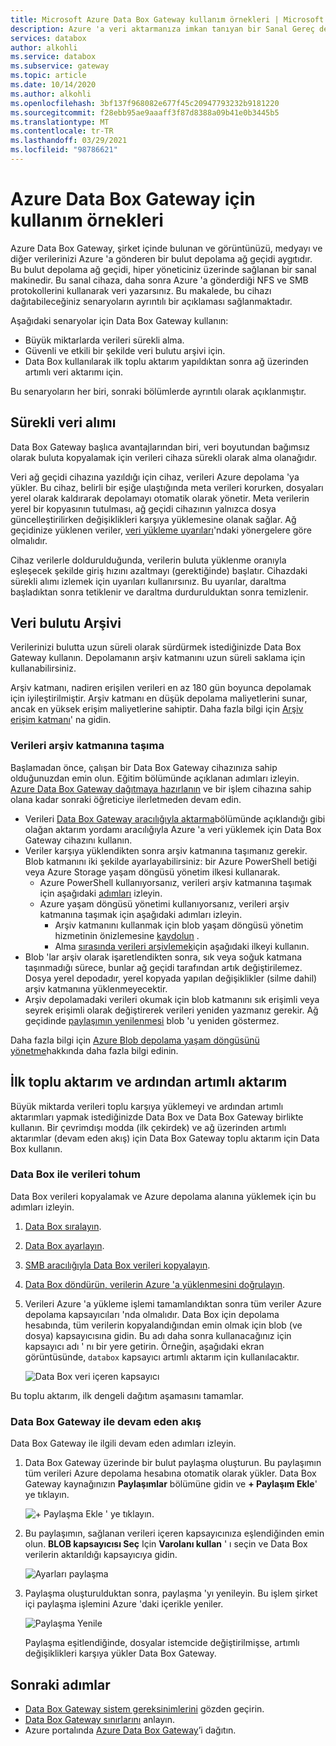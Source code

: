 ```yaml
---
title: Microsoft Azure Data Box Gateway kullanım örnekleri | Microsoft Docs
description: Azure 'a veri aktarmanıza imkan tanıyan bir Sanal Gereç depolama çözümü olan Azure Data Box Gateway için kullanım örneklerini açıklar.
services: databox
author: alkohli
ms.service: databox
ms.subservice: gateway
ms.topic: article
ms.date: 10/14/2020
ms.author: alkohli
ms.openlocfilehash: 3bf137f968082e677f45c20947793232b9181220
ms.sourcegitcommit: f28ebb95ae9aaaff3f87d8388a09b41e0b3445b5
ms.translationtype: MT
ms.contentlocale: tr-TR
ms.lasthandoff: 03/29/2021
ms.locfileid: "98786621"
---
```

# <a name="use-cases-for-azure-data-box-gateway"></a>Azure Data Box Gateway için kullanım örnekleri

Azure Data Box Gateway, şirket içinde bulunan ve görüntünüzü, medyayı ve diğer verilerinizi Azure 'a gönderen bir bulut depolama ağ geçidi aygıtıdır. Bu bulut depolama ağ geçidi, hiper yöneticiniz üzerinde sağlanan bir sanal makinedir. Bu sanal cihaza, daha sonra Azure 'a gönderdiği NFS ve SMB protokollerini kullanarak veri yazarsınız. Bu makalede, bu cihazı dağıtabileceğiniz senaryoların ayrıntılı bir açıklaması sağlanmaktadır.

Aşağıdaki senaryolar için Data Box Gateway kullanın:

- Büyük miktarlarda verileri sürekli alma.
- Güvenli ve etkili bir şekilde veri bulutu arşivi için.
- Data Box kullanılarak ilk toplu aktarım yapıldıktan sonra ağ üzerinden artımlı veri aktarımı için.

Bu senaryoların her biri, sonraki bölümlerde ayrıntılı olarak açıklanmıştır.


## <a name="continuous-data-ingestion"></a>Sürekli veri alımı

Data Box Gateway başlıca avantajlarından biri, veri boyutundan bağımsız olarak buluta kopyalamak için verileri cihaza sürekli olarak alma olanağıdır.

Veri ağ geçidi cihazına yazıldığı için cihaz, verileri Azure depolama 'ya yükler. Bu cihaz, belirli bir eşiğe ulaştığında meta verileri korurken, dosyaları yerel olarak kaldırarak depolamayı otomatik olarak yönetir. Meta verilerin yerel bir kopyasının tutulması, ağ geçidi cihazının yalnızca dosya güncelleştirilirken değişiklikleri karşıya yüklemesine olanak sağlar. Ağ geçidinize yüklenen veriler, [veri yükleme uyarıları](data-box-gateway-limits.md#data-upload-caveats)'ndaki yönergelere göre olmalıdır.

Cihaz verilerle doldurulduğunda, verilerin buluta yüklenme oranıyla eşleşecek şekilde giriş hızını azaltmayı (gerektiğinde) başlatır. Cihazdaki sürekli alımı izlemek için uyarıları kullanırsınız. Bu uyarılar, daraltma başladıktan sonra tetiklenir ve daraltma durdurulduktan sonra temizlenir.

## <a name="cloud-archival-of-data"></a>Veri bulutu Arşivi

Verilerinizi bulutta uzun süreli olarak sürdürmek istediğinizde Data Box Gateway kullanın. Depolamanın arşiv katmanını uzun süreli saklama için kullanabilirsiniz.

Arşiv katmanı, nadiren erişilen verileri en az 180 gün boyunca depolamak için iyileştirilmiştir. Arşiv katmanı en düşük depolama maliyetlerini sunar, ancak en yüksek erişim maliyetlerine sahiptir. Daha fazla bilgi için [Arşiv erişim katmanı](../storage/blobs/storage-blob-storage-tiers.md#archive-access-tier)' na gidin.

### <a name="move-data-to-the-archive-tier"></a>Verileri arşiv katmanına taşıma

Başlamadan önce, çalışan bir Data Box Gateway cihazınıza sahip olduğunuzdan emin olun. Eğitim bölümünde açıklanan adımları izleyin. [Azure Data Box Gateway dağıtmaya hazırlanın](data-box-gateway-deploy-prep.md) ve bir işlem cihazına sahip olana kadar sonraki öğreticiye ilerletmeden devam edin.

- Verileri [Data Box Gateway aracılığıyla aktarma](data-box-gateway-deploy-add-shares.md)bölümünde açıklandığı gibi olağan aktarım yordamı aracılığıyla Azure 'a veri yüklemek için Data Box Gateway cihazını kullanın.
- Veriler karşıya yüklendikten sonra arşiv katmanına taşımanız gerekir. Blob katmanını iki şekilde ayarlayabilirsiniz: bir Azure PowerShell betiği veya Azure Storage yaşam döngüsü yönetim ilkesi kullanarak.  
    - Azure PowerShell kullanıyorsanız, verileri arşiv katmanına taşımak için aşağıdaki [adımları](../databox/data-box-how-to-set-data-tier.md#use-azure-powershell-to-set-the-blob-tier) izleyin.
    - Azure yaşam döngüsü yönetimi kullanıyorsanız, verileri arşiv katmanına taşımak için aşağıdaki adımları izleyin.
        - Arşiv katmanını kullanmak için blob yaşam döngüsü yönetim hizmetinin önizlemesine [kaydolun](../storage/blobs/storage-lifecycle-management-concepts.md) .
        - Alma [sırasında verileri arşivlemek](../storage/blobs/storage-lifecycle-management-concepts.md#archive-data-after-ingest)için aşağıdaki ilkeyi kullanın.
- Blob 'lar arşiv olarak işaretlendikten sonra, sık veya soğuk katmana taşınmadığı sürece, bunlar ağ geçidi tarafından artık değiştirilemez. Dosya yerel depodadır, yerel kopyada yapılan değişiklikler (silme dahil) arşiv katmanına yüklenmeyecektir.
- Arşiv depolamadaki verileri okumak için blob katmanını sık erişimli veya seyrek erişimli olarak değiştirerek verileri yeniden yazmanız gerekir. Ağ geçidinde [paylaşımın yenilenmesi](data-box-gateway-manage-shares.md#refresh-shares) blob 'u yeniden göstermez.

Daha fazla bilgi için [Azure Blob depolama yaşam döngüsünü yönetme](../storage/blobs/storage-lifecycle-management-concepts.md)hakkında daha fazla bilgi edinin.

## <a name="initial-bulk-transfer-followed-by-incremental-transfer"></a>İlk toplu aktarım ve ardından artımlı aktarım

Büyük miktarda verileri toplu karşıya yüklemeyi ve ardından artımlı aktarımları yapmak istediğinizde Data Box ve Data Box Gateway birlikte kullanın. Bir çevrimdışı modda (ilk çekirdek) ve ağ üzerinden artımlı aktarımlar (devam eden akış) için Data Box Gateway toplu aktarım için Data Box kullanın.

### <a name="seed-the-data-with-data-box"></a>Data Box ile verileri tohum

Data Box verileri kopyalamak ve Azure depolama alanına yüklemek için bu adımları izleyin.

1. [Data Box sıralayın](../databox/data-box-deploy-ordered.md).
2. [Data Box ayarlayın](../databox/data-box-deploy-set-up.md).
3. [SMB aracılığıyla Data Box verileri kopyalayın](../databox/data-box-deploy-copy-data.md).
4. [Data Box döndürün, verilerin Azure 'a yüklenmesini doğrulayın](../databox/data-box-deploy-picked-up.md).
5. Verileri Azure 'a yükleme işlemi tamamlandıktan sonra tüm veriler Azure depolama kapsayıcıları 'nda olmalıdır. Data Box için depolama hesabında, tüm verilerin kopyalandığından emin olmak için blob (ve dosya) kapsayıcısına gidin. Bu adı daha sonra kullanacağınız için kapsayıcı adı ' nı bir yere getirin. Örneğin, aşağıdaki ekran görüntüsünde, `databox` kapsayıcı artımlı aktarım için kullanılacaktır.

    ![Data Box veri içeren kapsayıcı](media/data-box-gateway-use-cases/data-container.png)

Bu toplu aktarım, ilk dengeli dağıtım aşamasını tamamlar.

### <a name="ongoing-feed-with-data-box-gateway"></a>Data Box Gateway ile devam eden akış

Data Box Gateway ile ilgili devam eden adımları izleyin. 

1. Data Box Gateway üzerinde bir bulut paylaşma oluşturun. Bu paylaşımın tüm verileri Azure depolama hesabına otomatik olarak yükler. Data Box Gateway kaynağınızın **Paylaşımlar** bölümüne gidin ve **+ Paylaşım Ekle**' ye tıklayın.

    ![+ Paylaşma Ekle ' ye tıklayın.](media/data-box-gateway-use-cases/add-share.png)

2. Bu paylaşımın, sağlanan verileri içeren kapsayıcınıza eşlendiğinden emin olun. **BLOB kapsayıcısı Seç** Için **Varolanı kullan** ' ı seçin ve Data Box verilerin aktarıldığı kapsayıcıya gidin.

    ![Ayarları paylaşma](media/data-box-gateway-use-cases/share-settings-select-existing-container.png)

3. Paylaşma oluşturulduktan sonra, paylaşma 'yı yenileyin. Bu işlem şirket içi paylaşma işlemini Azure 'daki içerikle yeniler.

    ![Paylaşma Yenile](media/data-box-gateway-use-cases/refresh-share.png)

    Paylaşma eşitlendiğinde, dosyalar istemcide değiştirilmişse, artımlı değişiklikleri karşıya yükler Data Box Gateway.

## <a name="next-steps"></a>Sonraki adımlar

- [Data Box Gateway sistem gereksinimlerini](data-box-gateway-system-requirements.md) gözden geçirin.
- [Data Box Gateway sınırlarını](data-box-gateway-limits.md) anlayın.
- Azure portalında [Azure Data Box Gateway](data-box-gateway-deploy-prep.md)’i dağıtın.